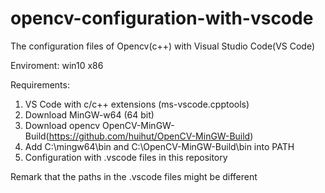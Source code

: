 # opencv-configuration-with-vscode
The configuration files of Opencv(c++) with Visual Studio Code(VS Code)

Enviroment: win10 x86

Requirements:
1. VS Code with c/c++ extensions (ms-vscode.cpptools)
2. Download MinGW-w64 (64 bit)
3. Download opencv OpenCV-MinGW-Build(https://github.com/huihut/OpenCV-MinGW-Build)
4. Add C:\mingw64\bin and C:\OpenCV-MinGW-Build\bin into PATH
5. Configuration with .vscode files in this repository

Remark that the paths in the .vscode files might be different
